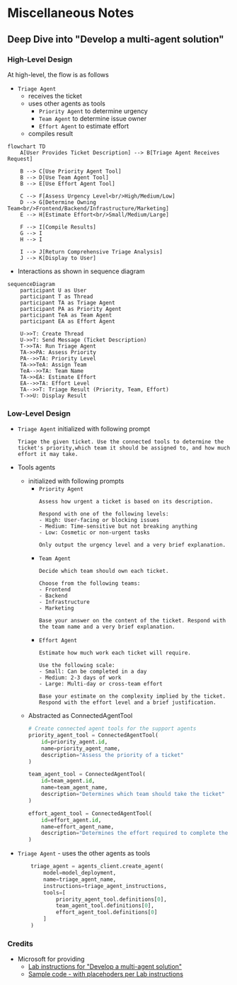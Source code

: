 # Miscellaneous Notes

## Deep Dive into "Develop a multi-agent solution"
### High-Level Design
At high-level, the flow is as follows
- `Triage Agent` 
    - receives the ticket
    - uses other agents as tools
        - `Priority Agent` to determine urgency
        - `Team Agent` to determine issue owner
        - `Effort Agent` to estimate effort
    - compiles result

```mermaid
flowchart TD
    A[User Provides Ticket Description] --> B[Triage Agent Receives Request]
    
    B --> C[Use Priority Agent Tool]
    B --> D[Use Team Agent Tool]
    B --> E[Use Effort Agent Tool]
    
    C --> F[Assess Urgency Level<br/>High/Medium/Low]
    D --> G[Determine Owning Team<br/>Frontend/Backend/Infrastructure/Marketing]
    E --> H[Estimate Effort<br/>Small/Medium/Large]
    
    F --> I[Compile Results]
    G --> I
    H --> I
    
    I --> J[Return Comprehensive Triage Analysis]
    J --> K[Display to User]
```

- Interactions as shown in sequence diagram
```mermaid
sequenceDiagram
    participant U as User
    participant T as Thread
    participant TA as Triage Agent
    participant PA as Priority Agent
    participant TeA as Team Agent
    participant EA as Effort Agent

    U->>T: Create Thread
    U->>T: Send Message (Ticket Description)
    T->>TA: Run Triage Agent
    TA->>PA: Assess Priority
    PA-->>TA: Priority Level
    TA->>TeA: Assign Team
    TeA-->>TA: Team Name
    TA->>EA: Estimate Effort
    EA-->>TA: Effort Level
    TA-->>T: Triage Result (Priority, Team, Effort)
    T->>U: Display Result
```

### Low-Level Design
- `Triage Agent` initialized with following prompt
    ```text
    Triage the given ticket. Use the connected tools to determine the ticket's priority,which team it should be assigned to, and how much effort it may take.  
    ```

- Tools agents 
    - initialized with following prompts
        - `Priority Agent`
            ```text
            Assess how urgent a ticket is based on its description.

            Respond with one of the following levels:
            - High: User-facing or blocking issues
            - Medium: Time-sensitive but not breaking anything
            - Low: Cosmetic or non-urgent tasks

            Only output the urgency level and a very brief explanation.
            ```
        - `Team Agent`
            ```text
            Decide which team should own each ticket.

            Choose from the following teams:
            - Frontend
            - Backend
            - Infrastructure
            - Marketing

            Base your answer on the content of the ticket. Respond with the team name and a very brief explanation.
            ```
        - `Effort Agent`
            ```text
            Estimate how much work each ticket will require.

            Use the following scale:
            - Small: Can be completed in a day
            - Medium: 2-3 days of work
            - Large: Multi-day or cross-team effort

            Base your estimate on the complexity implied by the ticket. Respond with the effort level and a brief justification.
            ```
    - Abstracted as ConnectedAgentTool
        ```python
        # Create connected agent tools for the support agents
        priority_agent_tool = ConnectedAgentTool(
            id=priority_agent.id,
            name=priority_agent_name,
            description="Assess the priority of a ticket"
        )

        team_agent_tool = ConnectedAgentTool(
            id=team_agent.id,
            name=team_agent_name,
            description="Determines which team should take the ticket"
        )

        effort_agent_tool = ConnectedAgentTool(
            id=effort_agent.id,
            name=effort_agent_name,
            description="Determines the effort required to complete the ticket"
        )
        ```

- `Triage Agent` - uses the other agents as tools
    ```python
        triage_agent = agents_client.create_agent(
            model=model_deployment,
            name=triage_agent_name,
            instructions=triage_agent_instructions,
            tools=[
                priority_agent_tool.definitions[0],
                team_agent_tool.definitions[0],
                effort_agent_tool.definitions[0]
            ]
        )
    ```

### Credits
- Microsoft for providing 
    - [Lab instructions for "Develop a multi-agent solution" ](https://microsoftlearning.github.io/mslearn-ai-agents/Instructions/03b-build-multi-agent-solution.html)
    - [Sample code - with placehoders per Lab instructions](https://github.com/MicrosoftLearning/mslearn-ai-agents/tree/main/Labfiles/03b-build-multi-agent-solution/Python)


